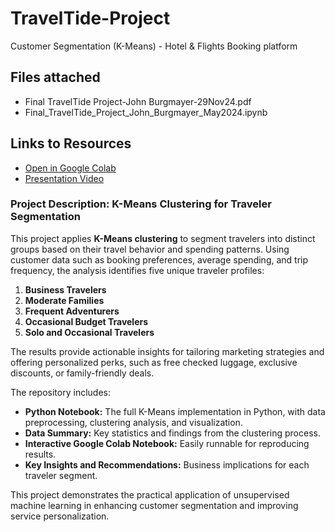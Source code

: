 # TravelTide-Project
Customer Segmentation (K-Means) - Hotel &amp; Flights Booking platform 

## Files attached
- Final TravelTide Project-John Burgmayer-29Nov24.pdf
- Final_TravelTide_Project_John_Burgmayer_May2024.ipynb

## Links to Resources
- [Open in Google Colab](https://colab.research.google.com/drive/1uCjS1fcmxf15ExYl0OOj-91fEJ2h0ICg?usp=sharing)
- [Presentation Video](https://mega.nz/file/IToyBBZS#HjhJYov15hZcn1_4tc_8DgSgOwtNTx5bptt4tur81ac)

### Project Description: K-Means Clustering for Traveler Segmentation

This project applies **K-Means clustering** to segment travelers into distinct groups based on their travel behavior and spending patterns. Using customer data such as booking preferences, average spending, and trip frequency, the analysis identifies five unique traveler profiles: 

1. **Business Travelers**  
2. **Moderate Families**  
3. **Frequent Adventurers**  
4. **Occasional Budget Travelers**  
5. **Solo and Occasional Travelers**  

The results provide actionable insights for tailoring marketing strategies and offering personalized perks, such as free checked luggage, exclusive discounts, or family-friendly deals.

The repository includes:

- **Python Notebook:** The full K-Means implementation in Python, with data preprocessing, clustering analysis, and visualization.
- **Data Summary:** Key statistics and findings from the clustering process.
- **Interactive Google Colab Notebook:** Easily runnable for reproducing results.
- **Key Insights and Recommendations:** Business implications for each traveler segment.

This project demonstrates the practical application of unsupervised machine learning in enhancing customer segmentation and improving service personalization.
